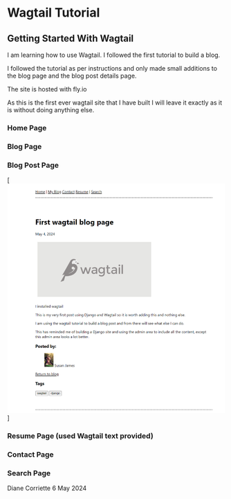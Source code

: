 # Wagtail Tutorial

## Getting Started With Wagtail

I am learning how to use Wagtail. I followed the first tutorial to build a blog.

I followed the tutorial as per instructions and only made small additions to the blog page and the blog post details page.

The site is hosted with fly.io

As this is the first ever wagtail site that I have built I will leave it exactly as it is without doing anything else.

### Home Page


### Blog Page


### Blog Post Page
[![Blog Post](https://github.com/todiane/mysite/blob/ca0a6f2bbb6f7f27e1975f51a7cefb4fede7ef56/wagtail-blogpost.png)]

### Resume Page (used Wagtail text provided)


### Contact Page

### Search Page

Diane Corriette
6 May 2024
